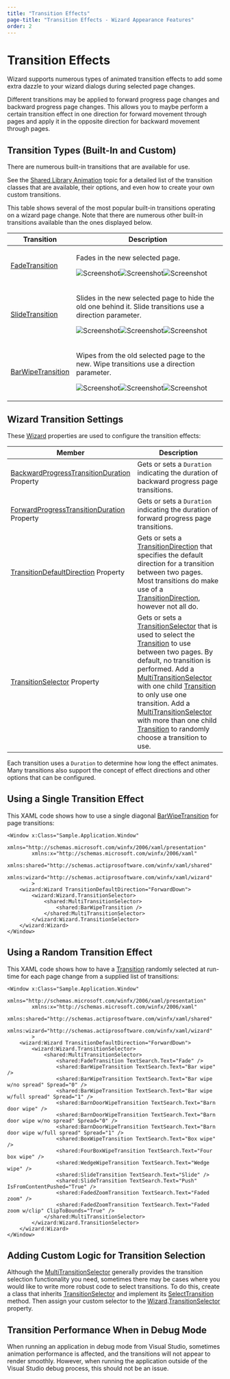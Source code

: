 ```yaml
---
title: "Transition Effects"
page-title: "Transition Effects - Wizard Appearance Features"
order: 2
---
```

# Transition Effects

Wizard supports numerous types of animated transition effects to add some extra dazzle to your wizard dialogs during selected page changes.

Different transitions may be applied to forward progress page changes and backward progress page changes.  This allows you to maybe perform a certain transition effect in one direction for forward movement through pages and apply it in the opposite direction for backward movement through pages.

## Transition Types (Built-In and Custom)

There are numerous built-in transitions that are available for use.

See the [Shared Library Animation](../../shared/windows-media-animation.md) topic for a detailed list of the transition classes that are available, their options, and even how to create your own custom transitions.

This table shows several of the most popular built-in transitions operating on a wizard page change.  Note that there are numerous other built-in transitions available than the ones displayed below.

<table>
<thead>

<tr>
<th>Transition</th>
<th>Description</th>
</tr>

</thead>
<tbody>

<tr>
<td>

[FadeTransition](xref:@ActiproUIRoot.Media.Animation.FadeTransition)

</td>
<td>

Fades in the new selected page.

![Screenshot](../images/transition-pre.gif)![Screenshot](../images/transition-fade.gif)![Screenshot](../images/transition-post.gif)

</td>
</tr>

<tr>
<td>

[SlideTransition](xref:@ActiproUIRoot.Media.Animation.SlideTransition)

</td>
<td>

Slides in the new selected page to hide the old one behind it.  Slide transitions use a direction parameter.

![Screenshot](../images/transition-pre.gif)![Screenshot](../images/transition-slide-and-reveal.gif)![Screenshot](../images/transition-post.gif)

</td>
</tr>

<tr>
<td>

[BarWipeTransition](xref:@ActiproUIRoot.Media.Animation.BarWipeTransition)

</td>
<td>

Wipes from the old selected page to the new.  Wipe transitions use a direction parameter.

![Screenshot](../images/transition-pre.gif)![Screenshot](../images/transition-wipe.gif)![Screenshot](../images/transition-post.gif)

</td>
</tr>

</tbody>
</table>

## Wizard Transition Settings

These [Wizard](xref:@ActiproUIRoot.Controls.Wizard.Wizard) properties are used to configure the transition effects:

| Member | Description |
|-----|-----|
| [BackwardProgressTransitionDuration](xref:@ActiproUIRoot.Controls.Wizard.Wizard.BackwardProgressTransitionDuration) Property | Gets or sets a `Duration` indicating the duration of backward progress page transitions. |
| [ForwardProgressTransitionDuration](xref:@ActiproUIRoot.Controls.Wizard.Wizard.ForwardProgressTransitionDuration) Property | Gets or sets a `Duration` indicating the duration of forward progress page transitions. |
| [TransitionDefaultDirection](xref:@ActiproUIRoot.Controls.Wizard.Wizard.TransitionDefaultDirection) Property | Gets or sets a [TransitionDirection](xref:@ActiproUIRoot.Media.Animation.TransitionDirection) that specifies the default direction for a transition between two pages.  Most transitions do make use of a [TransitionDirection](xref:@ActiproUIRoot.Media.Animation.TransitionDirection), however not all do. |
| [TransitionSelector](xref:@ActiproUIRoot.Controls.Wizard.Wizard.TransitionSelector) Property | Gets or sets a [TransitionSelector](xref:@ActiproUIRoot.Media.Animation.TransitionSelector) that is used to select the [Transition](xref:@ActiproUIRoot.Media.Animation.Transition) to use between two pages.  By default, no transition is performed.  Add a [MultiTransitionSelector](xref:@ActiproUIRoot.Media.Animation.MultiTransitionSelector) with one child [Transition](xref:@ActiproUIRoot.Media.Animation.Transition) to only use one transition.  Add a [MultiTransitionSelector](xref:@ActiproUIRoot.Media.Animation.MultiTransitionSelector) with more than one child [Transition](xref:@ActiproUIRoot.Media.Animation.Transition) to randomly choose a transition to use. |

Each transition uses a `Duration` to determine how long the effect animates.  Many transitions also support the concept of effect directions and other options that can be configured.

## Using a Single Transition Effect

This XAML code shows how to use a single diagonal [BarWipeTransition](xref:@ActiproUIRoot.Media.Animation.BarWipeTransition) for page transitions:

```xaml
<Window x:Class="Sample.Application.Window"
        xmlns="http://schemas.microsoft.com/winfx/2006/xaml/presentation"
        xmlns:x="http://schemas.microsoft.com/winfx/2006/xaml"
        xmlns:shared="http://schemas.actiprosoftware.com/winfx/xaml/shared"
        xmlns:wizard="http://schemas.actiprosoftware.com/winfx/xaml/wizard"
        >
	<wizard:Wizard TransitionDefaultDirection="ForwardDown">
		<wizard:Wizard.TransitionSelector>
			<shared:MultiTransitionSelector>
				<shared:BarWipeTransition />
			</shared:MultiTransitionSelector>
		</wizard:Wizard.TransitionSelector>
	</wizard:Wizard>
</Window>
```

## Using a Random Transition Effect

This XAML code shows how to have a [Transition](xref:@ActiproUIRoot.Media.Animation.Transition) randomly selected at run-time for each page change from a supplied list of transitions:

```xaml
<Window x:Class="Sample.Application.Window"
        xmlns="http://schemas.microsoft.com/winfx/2006/xaml/presentation"
        xmlns:x="http://schemas.microsoft.com/winfx/2006/xaml"
        xmlns:shared="http://schemas.actiprosoftware.com/winfx/xaml/shared"
        xmlns:wizard="http://schemas.actiprosoftware.com/winfx/xaml/wizard"
        >
	<wizard:Wizard TransitionDefaultDirection="ForwardDown">
		<wizard:Wizard.TransitionSelector>
			<shared:MultiTransitionSelector>
				<shared:FadeTransition TextSearch.Text="Fade" />
				<shared:BarWipeTransition TextSearch.Text="Bar wipe" />
				<shared:BarWipeTransition TextSearch.Text="Bar wipe w/no spread" Spread="0" />
				<shared:BarWipeTransition TextSearch.Text="Bar wipe w/full spread" Spread="1" />
				<shared:BarnDoorWipeTransition TextSearch.Text="Barn door wipe" />
				<shared:BarnDoorWipeTransition TextSearch.Text="Barn door wipe w/no spread" Spread="0" />
				<shared:BarnDoorWipeTransition TextSearch.Text="Barn door wipe w/full spread" Spread="1" />
				<shared:BoxWipeTransition TextSearch.Text="Box wipe" />
				<shared:FourBoxWipeTransition TextSearch.Text="Four box wipe" />
				<shared:WedgeWipeTransition TextSearch.Text="Wedge wipe" />
				<shared:SlideTransition TextSearch.Text="Slide" />
				<shared:SlideTransition TextSearch.Text="Push" IsFromContentPushed="True" />
				<shared:FadedZoomTransition TextSearch.Text="Faded zoom" />
				<shared:FadedZoomTransition TextSearch.Text="Faded zoom w/clip" ClipToBounds="True" />
			</shared:MultiTransitionSelector>
		</wizard:Wizard.TransitionSelector>
	</wizard:Wizard>
</Window>
```

## Adding Custom Logic for Transition Selection

Although the [MultiTransitionSelector](xref:@ActiproUIRoot.Media.Animation.MultiTransitionSelector) generally provides the transition selection functionality you need, sometimes there may be cases where you would like to write more robust code to select transitions.  To do this, create a class that inherits [TransitionSelector](xref:@ActiproUIRoot.Media.Animation.TransitionSelector) and implement its [SelectTransition](xref:@ActiproUIRoot.Media.Animation.TransitionSelector.SelectTransition*) method.  Then assign your custom selector to the [Wizard](xref:@ActiproUIRoot.Controls.Wizard.Wizard).[TransitionSelector](xref:@ActiproUIRoot.Controls.Wizard.Wizard.TransitionSelector) property.

## Transition Performance When in Debug Mode

When running an application in debug mode from Visual Studio, sometimes animation performance is affected, and the transitions will not appear to render smoothly.  However, when running the application outside of the Visual Studio debug process, this should not be an issue.

